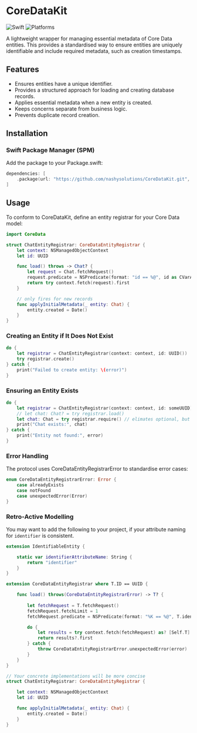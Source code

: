 # CoreDataKit

![Swift](https://img.shields.io/badge/Swift-6.0-orange?logo=swift) ![Platforms](https://img.shields.io/badge/Platforms-iOS%20%7C%20macOS%20%7C%20visionOS%20%7C%20tvOS%20%7C%20watchOS-blue?logo=apple)

A lightweight wrapper for managing essential metadata of Core Data entities. This provides a standardised way to ensure entities are uniquely identifiable and include required metadata, such as creation timestamps.

## Features
- Ensures entities have a unique identifier.
- Provides a structured approach for loading and creating database records.
- Applies essential metadata when a new entity is created.
- Keeps concerns separate from business logic.
- Prevents duplicate record creation.

## Installation

### Swift Package Manager (SPM)

Add the package to your Package.swift:

```swift
dependencies: [
    .package(url: "https://github.com/nashysolutions/CoreDataKit.git", from: "1.0.0")
]
```

## Usage

To conform to CoreDataKit, define an entity registrar for your Core Data model:

```swift
import CoreData

struct ChatEntityRegistrar: CoreDataEntityRegistrar {
    let context: NSManagedObjectContext
    let id: UUID

    func load() throws -> Chat? {
        let request = Chat.fetchRequest()
        request.predicate = NSPredicate(format: "id == %@", id as CVarArg)
        return try context.fetch(request).first
    }

    // only fires for new records
    func applyInitialMetadata(_ entity: Chat) {
        entity.created = Date()
    }
}
```

### Creating an Entity if It Does Not Exist

```swift
do {
    let registrar = ChatEntityRegistrar(context: context, id: UUID())
    try registrar.create()
} catch {
    print("Failed to create entity: \(error)")
}
```

### Ensuring an Entity Exists

```swift
do {
    let registrar = ChatEntityRegistrar(context: context, id: someUUID)
    // let chat: Chat? = try registrar.load()
    let chat: Chat = try registrar.require() // elimates optional, but throws 'not found error' if not in db
    print("Chat exists:", chat)
} catch {
    print("Entity not found:", error)
}
```

### Error Handling

The protocol uses CoreDataEntityRegistrarError to standardise error cases:

```swift
enum CoreDataEntityRegistrarError: Error {
    case alreadyExists
    case notFound
    case unexpectedError(Error)
}
```

### Retro-Active Modelling

You may want to add the following to your project, if your attribute naming for `identifier` is consistent.

```swift
extension IdentifiableEntity {

    static var identifierAttributeName: String {
        return "identifier"
    }
}

extension CoreDataEntityRegistrar where T.ID == UUID {

    func load() throws(CoreDataEntityRegistrarError) -> T? {
        
        let fetchRequest = T.fetchRequest()
        fetchRequest.fetchLimit = 1
        fetchRequest.predicate = NSPredicate(format: "%K == %@", T.identifierAttributeName, id as CVarArg)

        do {
            let results = try context.fetch(fetchRequest) as? [Self.T]
            return results?.first
        } catch {
            throw CoreDataEntityRegistrarError.unexpectedError(error)
        }
    }
}

// Your concrete implementations will be more concise
struct ChatEntityRegistrar: CoreDataEntityRegistrar {

    let context: NSManagedObjectContext
    let id: UUID

    func applyInitialMetadata(_ entity: Chat) {
        entity.created = Date()
    }
}
```
